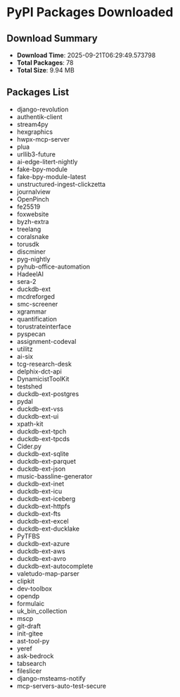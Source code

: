 # PyPI Packages Downloaded

## Download Summary
- **Download Time**: 2025-09-21T06:29:49.573798
- **Total Packages**: 78
- **Total Size**: 9.94 MB

## Packages List
- django-revolution
- authentik-client
- stream4py
- hexgraphics
- hwpx-mcp-server
- plua
- urllib3-future
- ai-edge-litert-nightly
- fake-bpy-module
- fake-bpy-module-latest
- unstructured-ingest-clickzetta
- journalview
- OpenPinch
- fe25519
- foxwebsite
- byzh-extra
- treelang
- coralsnake
- torusdk
- discminer
- pyg-nightly
- pyhub-office-automation
- HadeelAI
- sera-2
- duckdb-ext
- mcdreforged
- smc-screener
- xgrammar
- quantification
- torustrateinterface
- pyspecan
- assignment-codeval
- utilitz
- ai-six
- tcg-research-desk
- delphix-dct-api
- DynamicistToolKit
- testshed
- duckdb-ext-postgres
- pydal
- duckdb-ext-vss
- duckdb-ext-ui
- xpath-kit
- duckdb-ext-tpch
- duckdb-ext-tpcds
- Cider.py
- duckdb-ext-sqlite
- duckdb-ext-parquet
- duckdb-ext-json
- music-bassline-generator
- duckdb-ext-inet
- duckdb-ext-icu
- duckdb-ext-iceberg
- duckdb-ext-httpfs
- duckdb-ext-fts
- duckdb-ext-excel
- duckdb-ext-ducklake
- PyTFBS
- duckdb-ext-azure
- duckdb-ext-aws
- duckdb-ext-avro
- duckdb-ext-autocomplete
- valetudo-map-parser
- clipkit
- dev-toolbox
- opendp
- formulaic
- uk_bin_collection
- mscp
- git-draft
- init-gitee
- ast-tool-py
- yeref
- ask-bedrock
- tabsearch
- fileslicer
- django-msteams-notify
- mcp-servers-auto-test-secure
